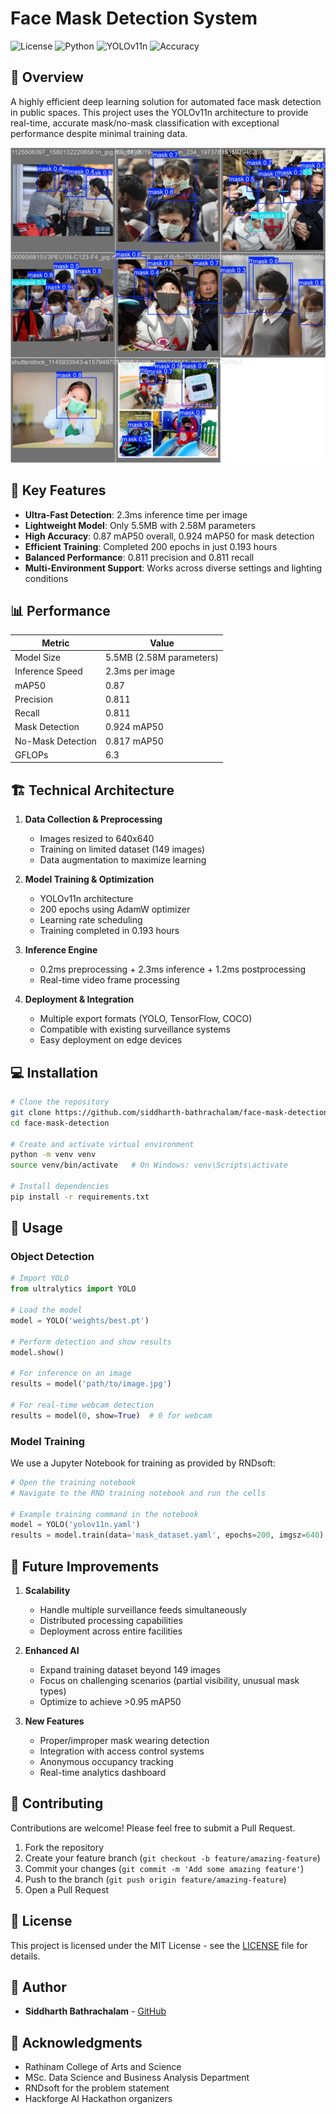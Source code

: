 # Face Mask Detection System

![License](https://img.shields.io/badge/license-MIT-blue)
![Python](https://img.shields.io/badge/python-v3.8+-blue)
![YOLOv11n](https://img.shields.io/badge/model-YOLOv11n-brightgreen)
![Accuracy](https://img.shields.io/badge/mAP50-0.87-orange)

## 🚀 Overview

A highly efficient deep learning solution for automated face mask detection in public spaces. This project uses the YOLOv11n architecture to provide real-time, accurate mask/no-mask classification with exceptional performance despite minimal training data.

<p align="center">
  <img src="./val_batch2_pred.jpg" alt="Mask Detection Sample" width="600"/>
</p>

## 🔑 Key Features

- **Ultra-Fast Detection**: 2.3ms inference time per image
- **Lightweight Model**: Only 5.5MB with 2.58M parameters
- **High Accuracy**: 0.87 mAP50 overall, 0.924 mAP50 for mask detection
- **Efficient Training**: Completed 200 epochs in just 0.193 hours
- **Balanced Performance**: 0.811 precision and 0.811 recall
- **Multi-Environment Support**: Works across diverse settings and lighting conditions

## 📊 Performance

| Metric | Value |
|--------|-------|
| Model Size | 5.5MB (2.58M parameters) |
| Inference Speed | 2.3ms per image |
| mAP50 | 0.87 |
| Precision | 0.811 |
| Recall | 0.811 |
| Mask Detection | 0.924 mAP50 |
| No-Mask Detection | 0.817 mAP50 |
| GFLOPs | 6.3 |

## 🏗️ Technical Architecture

1. **Data Collection & Preprocessing**
   - Images resized to 640x640
   - Training on limited dataset (149 images)
   - Data augmentation to maximize learning

2. **Model Training & Optimization**
   - YOLOv11n architecture
   - 200 epochs using AdamW optimizer
   - Learning rate scheduling
   - Training completed in 0.193 hours

3. **Inference Engine**
   - 0.2ms preprocessing + 2.3ms inference + 1.2ms postprocessing
   - Real-time video frame processing

4. **Deployment & Integration**
   - Multiple export formats (YOLO, TensorFlow, COCO)
   - Compatible with existing surveillance systems
   - Easy deployment on edge devices

## 💻 Installation

```bash
# Clone the repository
git clone https://github.com/siddharth-bathrachalam/face-mask-detection.git
cd face-mask-detection

# Create and activate virtual environment
python -m venv venv
source venv/bin/activate   # On Windows: venv\Scripts\activate

# Install dependencies
pip install -r requirements.txt
```

## 🚂 Usage

### Object Detection

```python
# Import YOLO
from ultralytics import YOLO

# Load the model
model = YOLO('weights/best.pt')

# Perform detection and show results
model.show()

# For inference on an image
results = model('path/to/image.jpg')

# For real-time webcam detection
results = model(0, show=True)  # 0 for webcam
```

### Model Training

We use a Jupyter Notebook for training as provided by RNDsoft:

```python
# Open the training notebook
# Navigate to the RND training notebook and run the cells

# Example training command in the notebook
model = YOLO('yolov11n.yaml')
results = model.train(data='mask_dataset.yaml', epochs=200, imgsz=640)
```

## 🔄 Future Improvements

1. **Scalability**
   - Handle multiple surveillance feeds simultaneously
   - Distributed processing capabilities
   - Deployment across entire facilities

2. **Enhanced AI**
   - Expand training dataset beyond 149 images
   - Focus on challenging scenarios (partial visibility, unusual mask types)
   - Optimize to achieve >0.95 mAP50

3. **New Features**
   - Proper/improper mask wearing detection
   - Integration with access control systems
   - Anonymous occupancy tracking
   - Real-time analytics dashboard

## 🤝 Contributing

Contributions are welcome! Please feel free to submit a Pull Request.

1. Fork the repository
2. Create your feature branch (`git checkout -b feature/amazing-feature`)
3. Commit your changes (`git commit -m 'Add some amazing feature'`)
4. Push to the branch (`git push origin feature/amazing-feature`)
5. Open a Pull Request

## 📜 License

This project is licensed under the MIT License - see the [LICENSE](LICENSE) file for details.

## 👤 Author

- **Siddharth Bathrachalam** - [GitHub](https://github.com/siddharth-bathrachalam)

## 🙏 Acknowledgments

- Rathinam College of Arts and Science
- MSc. Data Science and Business Analysis Department
- RNDsoft for the problem statement
- Hackforge AI Hackathon organizers
